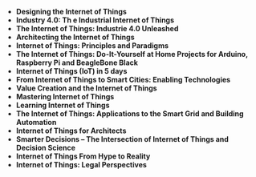  

<ul>
  
 <li><b><a target="_blank" href="https://github.com/manjunath5496/16-Best-IoT-Books-for-Beginners/blob/master/iot(1).pdf" style="text-decoration:none;">Designing the Internet of Things</a></b></li>
  
<li><b><a target="_blank" href="https://github.com/manjunath5496/16-Best-IoT-Books-for-Beginners/blob/master/iot(2).pdf" style="text-decoration:none;">Industry 4.0: Th e Industrial Internet of Things</a></b></li>

<li><b><a target="_blank" href="https://github.com/manjunath5496/16-Best-IoT-Books-for-Beginners/blob/master/iot(3).pdf" style="text-decoration:none;">The Internet of Things: Industrie 4.0 Unleashed</a></b></li>                         
  <li><b><a target="_blank" href="https://github.com/manjunath5496/16-Best-IoT-Books-for-Beginners/blob/master/iot(4).pdf" style="text-decoration:none;">Architecting the Internet of Things</a></b></li>
  
   <li><b><a target="_blank" href="https://github.com/manjunath5496/16-Best-IoT-Books-for-Beginners/blob/master/iot(5).pdf" style="text-decoration:none;">Internet of Things: Principles and Paradigms</a></b></li>  
   
 <li><b><a target="_blank" href="https://github.com/manjunath5496/16-Best-IoT-Books-for-Beginners/blob/master/iot(6).pdf" style="text-decoration:none;">The Internet of Things: Do-It-Yourself at Home Projects for Arduino, Raspberry Pi and BeagleBone Black</a></b></li>
  
<li><b><a target="_blank" href="https://github.com/manjunath5496/16-Best-IoT-Books-for-Beginners/blob/master/iot(7).pdf" style="text-decoration:none;">Internet of Things (IoT) in 5 days</a></b></li>

<li><b><a target="_blank" href="https://github.com/manjunath5496/16-Best-IoT-Books-for-Beginners/blob/master/iot(8).pdf" style="text-decoration:none;">From Internet of Things to Smart Cities: Enabling Technologies</a></b></li>                         
  <li><b><a target="_blank" href="https://github.com/manjunath5496/16-Best-IoT-Books-for-Beginners/blob/master/iot(9).pdf" style="text-decoration:none;">Value Creation and the Internet of Things</a></b></li>
  
   <li><b><a target="_blank" href="https://github.com/manjunath5496/16-Best-IoT-Books-for-Beginners/blob/master/iot(10).pdf" style="text-decoration:none;">Mastering Internet of Things</a></b></li>     
   
<li><b><a target="_blank" href="https://github.com/manjunath5496/16-Best-IoT-Books-for-Beginners/blob/master/iot(11).pdf" style="text-decoration:none;">Learning Internet of Things</a></b></li>

<li><b><a target="_blank" href="https://github.com/manjunath5496/16-Best-IoT-Books-for-Beginners/blob/master/iot(12).pdf" style="text-decoration:none;">The Internet of Things: Applications to the Smart Grid and Building Automation</a></b></li>                         
  <li><b><a target="_blank" href="https://github.com/manjunath5496/16-Best-IoT-Books-for-Beginners/blob/master/iot(13).pdf" style="text-decoration:none;">Internet of Things for Architects</a></b></li>
  
   <li><b><a target="_blank" href="https://github.com/manjunath5496/16-Best-IoT-Books-for-Beginners/blob/master/iot(14).pdf" style="text-decoration:none;">Smarter Decisions – The Intersection of Internet of Things and Decision Science</a></b></li>     
      
 <li><b><a target="_blank" href="https://github.com/manjunath5496/16-Best-IoT-Books-for-Beginners/blob/master/iot(15).pdf" style="text-decoration:none;">Internet of Things From Hype to Reality</a></b></li>                         
  <li><b><a target="_blank" href="https://github.com/manjunath5496/16-Best-IoT-Books-for-Beginners/blob/master/iot(16).pdf" style="text-decoration:none;">Internet of Things: Legal Perspectives</a></b></li>
  
    
   
   
   
   
   
     
 </ul>
